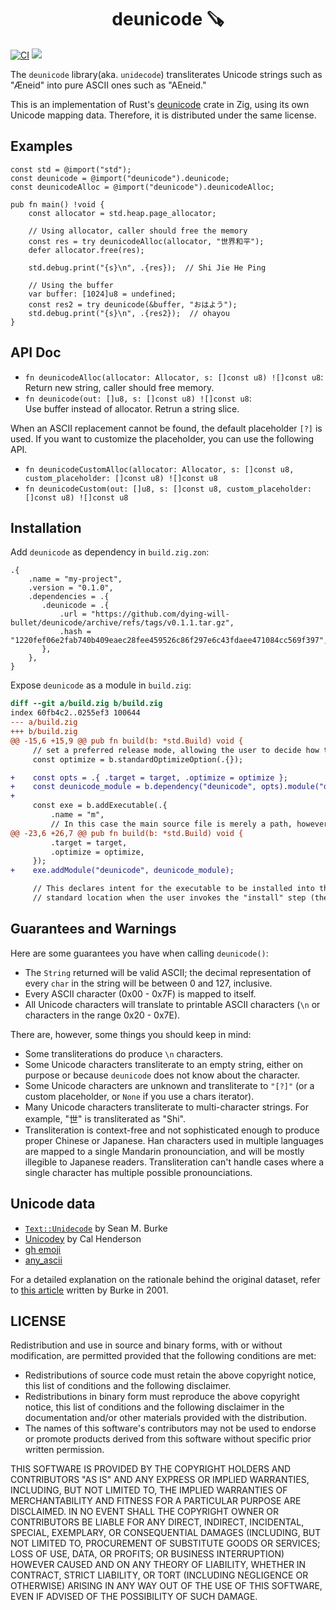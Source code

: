 <h1 align="center"> deunicode 🪚 </h1>

[![CI](https://github.com/dying-will-bullet/deunicode/actions/workflows/ci.yaml/badge.svg)](https://github.com/dying-will-bullet/deunicode/actions/workflows/ci.yaml)
![](https://img.shields.io/badge/language-zig-%23ec915c)

The `deunicode` library(aka. `unidecode`) transliterates Unicode strings such as "Æneid" into pure
ASCII ones such as "AEneid."

This is an implementation of Rust's [deunicode](https://github.com/kornelski/deunicode) crate in Zig, using its own Unicode mapping data. Therefore, it is distributed under the same license.

## Examples

```zig
const std = @import("std");
const deunicode = @import("deunicode").deunicode;
const deunicodeAlloc = @import("deunicode").deunicodeAlloc;

pub fn main() !void {
    const allocator = std.heap.page_allocator;

    // Using allocator, caller should free the memory
    const res = try deunicodeAlloc(allocator, "世界和平");
    defer allocator.free(res);

    std.debug.print("{s}\n", .{res});  // Shi Jie He Ping

    // Using the buffer
    var buffer: [1024]u8 = undefined;
    const res2 = try deunicode(&buffer, "おはよう");
    std.debug.print("{s}\n", .{res2});  // ohayou
}
```

## API Doc

- `fn deunicodeAlloc(allocator: Allocator, s: []const u8) ![]const u8`:  
  Return new string, caller should free memory.
- `fn deunicode(out: []u8, s: []const u8) ![]const u8`:  
  Use buffer instead of allocator. Retrun a string slice.

When an ASCII replacement cannot be found, the default placeholder `[?]` is used.
If you want to customize the placeholder, you can use the following API.

- `fn deunicodeCustomAlloc(allocator: Allocator, s: []const u8, custom_placeholder: []const u8) ![]const u8`
- `fn deunicodeCustom(out: []u8, s: []const u8, custom_placeholder: []const u8) ![]const u8`

## Installation

Add `deunicode` as dependency in `build.zig.zon`:

```
.{
    .name = "my-project",
    .version = "0.1.0",
    .dependencies = .{
       .deunicode = .{
           .url = "https://github.com/dying-will-bullet/deunicode/archive/refs/tags/v0.1.1.tar.gz",
           .hash = "1220fef06e2fab740b409eaec28fee459526c86f297e6c43fdaee471084cc569f397",
       },
    },
}
```

Expose `deunicode` as a module in `build.zig`:

```diff
diff --git a/build.zig b/build.zig
index 60fb4c2..0255ef3 100644
--- a/build.zig
+++ b/build.zig
@@ -15,6 +15,9 @@ pub fn build(b: *std.Build) void {
     // set a preferred release mode, allowing the user to decide how to optimize.
     const optimize = b.standardOptimizeOption(.{});

+    const opts = .{ .target = target, .optimize = optimize };
+    const deunicode_module = b.dependency("deunicode", opts).module("deunicode");
+
     const exe = b.addExecutable(.{
         .name = "m",
         // In this case the main source file is merely a path, however, in more
@@ -23,6 +26,7 @@ pub fn build(b: *std.Build) void {
         .target = target,
         .optimize = optimize,
     });
+    exe.addModule("deunicode", deunicode_module);

     // This declares intent for the executable to be installed into the
     // standard location when the user invokes the "install" step (the default

```

## Guarantees and Warnings

Here are some guarantees you have when calling `deunicode()`:

- The `String` returned will be valid ASCII; the decimal representation of
  every `char` in the string will be between 0 and 127, inclusive.
- Every ASCII character (0x00 - 0x7F) is mapped to itself.
- All Unicode characters will translate to printable ASCII characters
  (`\n` or characters in the range 0x20 - 0x7E).

There are, however, some things you should keep in mind:

- Some transliterations do produce `\n` characters.
- Some Unicode characters transliterate to an empty string, either on purpose
  or because `deunicode` does not know about the character.
- Some Unicode characters are unknown and transliterate to `"[?]"`
  (or a custom placeholder, or `None` if you use a chars iterator).
- Many Unicode characters transliterate to multi-character strings. For
  example, "世" is transliterated as "Shi".
- Transliteration is context-free and not sophisticated enough to produce proper Chinese or Japanese.
  Han characters used in multiple languages are mapped to a single Mandarin pronounciation,
  and will be mostly illegible to Japanese readers. Transliteration can't
  handle cases where a single character has multiple possible pronounciations.

## Unicode data

- [`Text::Unidecode`](http://search.cpan.org/~sburke/Text-Unidecode-1.30/lib/Text/Unidecode.pm) by Sean M. Burke
- [Unicodey](https://unicodey.com) by Cal Henderson
- [gh emoji](https://lib.rs/gh-emoji)
- [any_ascii](https://anyascii.com/)

For a detailed explanation on the rationale behind the original
dataset, refer to [this article](http://interglacial.com/~sburke/tpj/as_html/tpj22.html) written
by Burke in 2001.

## LICENSE

Redistribution and use in source and binary forms, with or without modification,
are permitted provided that the following conditions are met:

- Redistributions of source code must retain the above copyright notice, this
  list of conditions and the following disclaimer.
- Redistributions in binary form must reproduce the above copyright notice,
  this list of conditions and the following disclaimer in the documentation
  and/or other materials provided with the distribution.
- The names of this software's contributors may not be used to endorse or
  promote products derived from this software without specific prior written
  permission.

THIS SOFTWARE IS PROVIDED BY THE COPYRIGHT HOLDERS AND CONTRIBUTORS "AS IS" AND
ANY EXPRESS OR IMPLIED WARRANTIES, INCLUDING, BUT NOT LIMITED TO, THE IMPLIED
WARRANTIES OF MERCHANTABILITY AND FITNESS FOR A PARTICULAR PURPOSE ARE
DISCLAIMED. IN NO EVENT SHALL THE COPYRIGHT OWNER OR CONTRIBUTORS BE LIABLE FOR
ANY DIRECT, INDIRECT, INCIDENTAL, SPECIAL, EXEMPLARY, OR CONSEQUENTIAL DAMAGES
(INCLUDING, BUT NOT LIMITED TO, PROCUREMENT OF SUBSTITUTE GOODS OR SERVICES;
LOSS OF USE, DATA, OR PROFITS; OR BUSINESS INTERRUPTION) HOWEVER CAUSED AND ON
ANY THEORY OF LIABILITY, WHETHER IN CONTRACT, STRICT LIABILITY, OR TORT
(INCLUDING NEGLIGENCE OR OTHERWISE) ARISING IN ANY WAY OUT OF THE USE OF THIS
SOFTWARE, EVEN IF ADVISED OF THE POSSIBILITY OF SUCH DAMAGE.
